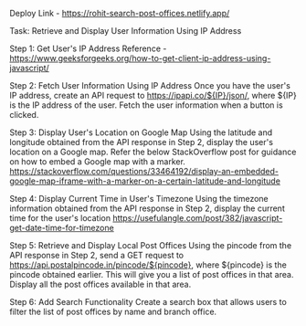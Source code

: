 Deploy Link - https://rohit-search-post-offices.netlify.app/

Task: Retrieve and Display User Information Using IP Address

Step 1: Get User's IP Address
Reference - https://www.geeksforgeeks.org/how-to-get-client-ip-address-using-javascript/

Step 2: Fetch User Information Using IP Address
Once you have the user's IP address, create an API request to https://ipapi.co/${IP}/json/, where ${IP} is the IP address of the user. Fetch the user information when a button is clicked.

Step 3: Display User's Location on Google Map
Using the latitude and longitude obtained from the API response in Step 2, display the user's location on a Google map. Refer the below StackOverflow post for guidance on how to embed a Google map with a marker.
https://stackoverflow.com/questions/33464192/display-an-embedded-google-map-iframe-with-a-marker-on-a-certain-latitude-and-longitude

Step 4: Display Current Time in User's Timezone
Using the timezone information obtained from the API response in Step 2, display the current time for the user's location
https://usefulangle.com/post/382/javascript-get-date-time-for-timezone

Step 5: Retrieve and Display Local Post Offices
Using the pincode from the API response in Step 2, send a GET request to https://api.postalpincode.in/pincode/${pincode}, where ${pincode} is the pincode obtained earlier. This will give you a list of post offices in that area. Display all the post offices available in that area.

Step 6: Add Search Functionality
Create a search box that allows users to filter the list of post offices by name and branch office.
